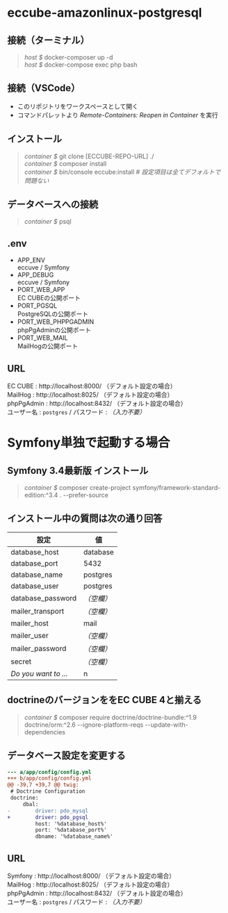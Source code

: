 # eccube-amazonlinux-postgresql

## 接続（ターミナル）

> *host $* docker-composer up -d  
> *host $* docker-compose exec php bash  

## 接続（VSCode）

* このリポジトリをワークスペースとして開く
* コマンドパレットより *Remote-Containers: Reopen in Container* を実行

## インストール

> *container $* git clone [ECCUBE-REPO-URL] ./  
> *container $* composer install  
> *container $* bin/console eccube:install *# 設定項目は全てデフォルトで問題ない*  

## データベースへの接続

> *container $* psql

## .env

* APP_ENV  
    eccuve / Symfony
* APP_DEBUG  
    eccuve / Symfony
* PORT_WEB_APP  
    EC CUBEの公開ポート
* PORT_PGSQL  
    PostgreSQLの公開ポート
* PORT_WEB_PHPPGADMIN  
    phpPgAdminの公開ポート
* PORT_WEB_MAIL  
    MailHogの公開ポート

## URL

 EC CUBE : http://localhost:8000/ （デフォルト設定の場合）  
 MailHog : http://localhost:8025/ （デフォルト設定の場合）  
 phpPgAdmin : http://localhost:8432/  （デフォルト設定の場合）  
     ユーザー名 : `postgres` / パスワード : *（入力不要）*

# Symfony単独で起動する場合

## Symfony 3.4最新版 インストール

> *container $* composer create-project symfony/framework-standard-edition:^3.4 . --prefer-source

## インストール中の質問は次の通り回答

| 設定                 | 値         |
| -------------------- | ---------- |
| database_host        | database   |
| database_port        | 5432       |
| database_name        | postgres   |
| database_user        | postgres   |
| database_password    | *（空欄）* |
| mailer_transport     | *（空欄）* |
| mailer_host          | mail       |
| mailer_user          | *（空欄）* |
| mailer_password      | *（空欄）* |
| secret               | *（空欄）* |
| *Do you want to ...* | n          |

## doctrineのバージョンををEC CUBE 4と揃える

> *container $* composer require doctrine/doctrine-bundle:^1.9 doctrine/orm:^2.6 --ignore-platform-reqs  --update-with-dependencies

## データベース設定を変更する

```diff
--- a/app/config/config.yml
+++ b/app/config/config.yml
@@ -39,7 +39,7 @@ twig:
 # Doctrine Configuration
 doctrine:
     dbal:
-        driver: pdo_mysql
+        driver: pdo_pgsql
         host: '%database_host%'
         port: '%database_port%'
         dbname: '%database_name%'
```

## URL

Symfony : http://localhost:8000/ （デフォルト設定の場合）  
MailHog : http://localhost:8025/ （デフォルト設定の場合）  
phpPgAdmin : http://localhost:8432/  （デフォルト設定の場合）  
     ユーザー名 : `postgres` / パスワード : *（入力不要）*

